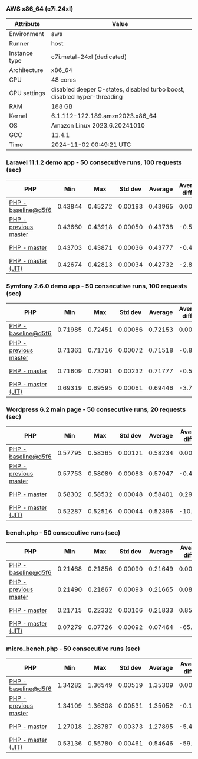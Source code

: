 ### AWS x86_64 (c7i.24xl)

|  Attribute    |     Value      |
|---------------|----------------|
| Environment   |aws|
| Runner        |host|
| Instance type |c7i.metal-24xl (dedicated)|
| Architecture  |x86_64
| CPU           |48 cores|
| CPU settings  |disabled deeper C-states, disabled turbo boost, disabled hyper-threading|
| RAM           |188 GB|
| Kernel        |6.1.112-122.189.amzn2023.x86_64|
| OS            |Amazon Linux 2023.6.20241010|
| GCC           |11.4.1|
| Time          |2024-11-02 00:49:21 UTC|

### Laravel 11.1.2 demo app - 50 consecutive runs, 100 requests (sec)

|     PHP     |     Min     |     Max     |    Std dev   |   Average  |  Average diff % |   Median   | Median diff % |     Memory    |
|-------------|-------------|-------------|--------------|------------|-----------------|------------|---------------|---------------|
|[PHP - baseline@d5f6](https://github.com/php/php-src/commit/d5f6e56610)|0.43844|0.45272|0.00193|0.43965|0.00%|0.43936|0.00%|41.86 MB|
|[PHP - previous master](https://github.com/php/php-src/commit/1a5ef4bb3f)|0.43660|0.43918|0.00050|0.43738|-0.52%|0.43732|-0.46%|41.76 MB|
|[PHP - master](https://github.com/php/php-src/commit/2b10cd1beb)|0.43703|0.43871|0.00036|0.43777|-0.43%|0.43774|-0.37%|41.79 MB|
|[PHP - master (JIT)](https://github.com/php/php-src/commit/2b10cd1beb)|0.42674|0.42813|0.00034|0.42732|-2.80%|0.42733|-2.74%|50.85 MB|

### Symfony 2.6.0 demo app - 50 consecutive runs, 100 requests (sec)

|     PHP     |     Min     |     Max     |    Std dev   |   Average  |  Average diff % |   Median   | Median diff % |     Memory    |
|-------------|-------------|-------------|--------------|------------|-----------------|------------|---------------|---------------|
|[PHP - baseline@d5f6](https://github.com/php/php-src/commit/d5f6e56610)|0.71985|0.72451|0.00086|0.72153|0.00%|0.72147|0.00%|37.38 MB|
|[PHP - previous master](https://github.com/php/php-src/commit/1a5ef4bb3f)|0.71361|0.71716|0.00072|0.71518|-0.88%|0.71510|-0.88%|37.34 MB|
|[PHP - master](https://github.com/php/php-src/commit/2b10cd1beb)|0.71609|0.73291|0.00232|0.71777|-0.52%|0.71746|-0.56%|37.50 MB|
|[PHP - master (JIT)](https://github.com/php/php-src/commit/2b10cd1beb)|0.69319|0.69595|0.00061|0.69446|-3.75%|0.69435|-3.76%|44.55 MB|

### Wordpress 6.2 main page - 50 consecutive runs, 20 requests (sec)

|     PHP     |     Min     |     Max     |    Std dev   |   Average  |  Average diff % |   Median   | Median diff % |     Memory    |
|-------------|-------------|-------------|--------------|------------|-----------------|------------|---------------|---------------|
|[PHP - baseline@d5f6](https://github.com/php/php-src/commit/d5f6e56610)|0.57795|0.58365|0.00121|0.58234|0.00%|0.58254|0.00%|43.00 MB|
|[PHP - previous master](https://github.com/php/php-src/commit/1a5ef4bb3f)|0.57753|0.58089|0.00083|0.57947|-0.49%|0.57955|-0.51%|42.90 MB|
|[PHP - master](https://github.com/php/php-src/commit/2b10cd1beb)|0.58302|0.58532|0.00048|0.58401|0.29%|0.58398|0.25%|43.12 MB|
|[PHP - master (JIT)](https://github.com/php/php-src/commit/2b10cd1beb)|0.52287|0.52516|0.00044|0.52396|-10.03%|0.52396|-10.05%|61.99 MB|

### bench.php - 50 consecutive runs (sec)

|     PHP     |     Min     |     Max     |    Std dev   |   Average  |  Average diff % |   Median   | Median diff % |     Memory    |
|-------------|-------------|-------------|--------------|------------|-----------------|------------|---------------|---------------|
|[PHP - baseline@d5f6](https://github.com/php/php-src/commit/d5f6e56610)|0.21468|0.21856|0.00090|0.21649|0.00%|0.21625|0.00%|26.17 MB|
|[PHP - previous master](https://github.com/php/php-src/commit/1a5ef4bb3f)|0.21490|0.21867|0.00093|0.21665|0.08%|0.21655|0.14%|26.19 MB|
|[PHP - master](https://github.com/php/php-src/commit/2b10cd1beb)|0.21715|0.22332|0.00106|0.21833|0.85%|0.21801|0.82%|26.22 MB|
|[PHP - master (JIT)](https://github.com/php/php-src/commit/2b10cd1beb)|0.07279|0.07726|0.00092|0.07464|-65.52%|0.07456|-65.52%|27.39 MB|

### micro_bench.php - 50 consecutive runs (sec)

|     PHP     |     Min     |     Max     |    Std dev   |   Average  |  Average diff % |   Median   | Median diff % |     Memory    |
|-------------|-------------|-------------|--------------|------------|-----------------|------------|---------------|---------------|
|[PHP - baseline@d5f6](https://github.com/php/php-src/commit/d5f6e56610)|1.34282|1.36549|0.00519|1.35309|0.00%|1.35209|0.00%|20.42 MB|
|[PHP - previous master](https://github.com/php/php-src/commit/1a5ef4bb3f)|1.34109|1.36308|0.00531|1.35052|-0.19%|1.35061|-0.11%|20.45 MB|
|[PHP - master](https://github.com/php/php-src/commit/2b10cd1beb)|1.27018|1.28787|0.00373|1.27895|-5.48%|1.27895|-5.41%|20.48 MB|
|[PHP - master (JIT)](https://github.com/php/php-src/commit/2b10cd1beb)|0.53136|0.55780|0.00461|0.54646|-59.61%|0.54628|-59.60%|21.80 MB|
